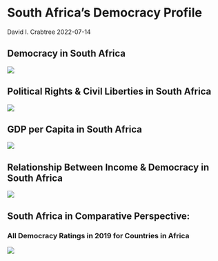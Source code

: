 South Africa’s Democracy Profile
================
David I. Crabtree
2022-07-14

## Democracy in South Africa

![](C:\Users\David\Desktop\PROGRA~1\FILESA~1\DEMOCR~1\reports\SOUTHA~1/figure-gfm/Demscore-1.png)<!-- -->

## Political Rights & Civil Liberties in South Africa

![](C:\Users\David\Desktop\PROGRA~1\FILESA~1\DEMOCR~1\reports\SOUTHA~1/figure-gfm/Political%20Rights%20&%20Civil%20Libs-1.png)<!-- -->

## GDP per Capita in South Africa

![](C:\Users\David\Desktop\PROGRA~1\FILESA~1\DEMOCR~1\reports\SOUTHA~1/figure-gfm/GDP%20per%20Capita-1.png)<!-- -->

## Relationship Between Income & Democracy in South Africa

![](C:\Users\David\Desktop\PROGRA~1\FILESA~1\DEMOCR~1\reports\SOUTHA~1/figure-gfm/Income%20&%20Dem-1.png)<!-- -->

## South Africa in Comparative Perspective:

### All Democracy Ratings in 2019 for Countries in Africa

![](C:\Users\David\Desktop\PROGRA~1\FILESA~1\DEMOCR~1\reports\SOUTHA~1/figure-gfm/Democracy%20in%20Comparative%20Perspective-1.png)<!-- -->

